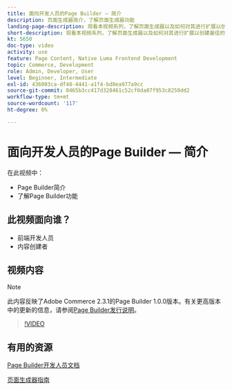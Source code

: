 ```yaml
---
title: 面向开发人员的Page Builder — 简介
description: 页面生成器简介，了解页面生成器功能
landing-page-description: 观看本视频系列，了解页面生成器以及如何对其进行扩展以创建最佳的 [!DNL Commerce] 店面体验。
short-description: 观看本视频系列，了解页面生成器以及如何对其进行扩展以创建最佳的 [!DNL Commerce] 店面体验。
kt: 5650
doc-type: video
activity: use
feature: Page Content, Native Luma Frontend Development
topic: Commerce, Development
role: Admin, Developer, User
level: Beginner, Intermediate
exl-id: 436003ca-df48-4441-a1f4-bd8ea977a9cc
source-git-commit: 8465b3cc417d328461c52cf6da07f953c8250dd2
workflow-type: tm+mt
source-wordcount: '117'
ht-degree: 0%

---
```


# 面向开发人员的Page Builder — 简介

在此视频中：

- Page Builder简介
- 了解Page Builder功能

## 此视频面向谁？

- 前端开发人员
- 内容创建者

## 视频内容

>[!NOTE]
>
>此内容反映了Adobe Commerce 2.3.1的Page Builder 1.0.0版本。有关更高版本中的更新的信息，请参阅[Page Builder发行说明](https://experienceleague.adobe.com/docs/commerce-admin/page-builder/release-notes.html)。

>[!VIDEO](https://video.tv.adobe.com/v/35709?quality=12&learn=on)

## 有用的资源

[Page Builder开发人员文档](https://developer.adobe.com/commerce/frontend-core/page-builder/)

[页面生成器指南](https://experienceleague.adobe.com/docs/commerce-admin/page-builder/introduction.html)
